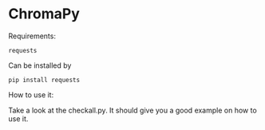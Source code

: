 # ChromaPy

Requirements:

```
requests
```
Can be installed by 
```
pip install requests
```


How to use it: 

Take a look at the checkall.py. It should give you a good example on how to use it. 
